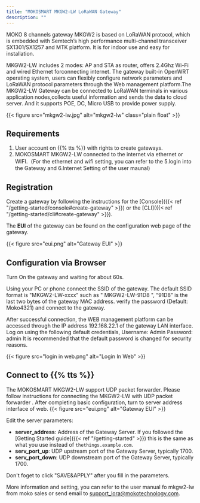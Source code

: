 ```yaml
---
title: "MOKOSMART MKGW2-LW LoRaWAN Gateway"
description: ""
---
```


MOKO 8 channels gateway MKGW2 is based on LoRaWAN protocol, which is embedded with Semtech’s high performance multi-channel transceiver SX1301/SX1257 and MTK platform. It is for
indoor use and easy for installation. 

MKGW2-LW includes 2 modes: AP and STA as router, offers 2.4Ghz Wi-Fi and wired Ethernet forconnecting internet. The gateway built-in OpenWRT operating system, users can flexibly configure
network parameters and LoRaWAN protocol parameters through the Web management platform.The MKGW2-LW Gateway can be connected to LoRaWAN terminals in various application nodes,collects useful information and sends the data to cloud server. And it supports POE, DC, Micro USB to provide power supply.

{{< figure src="mkgw2-lw.jpg" alt="mkgw2-lw" class="plain float" >}}


## Requirements

1. User account on {{% tts %}} with rights to create gateways.
2. MOKOSMART MKGW2-LW connected to the internet via ethernet or WIFI.（For the ethernet and wifi setting, you can refer to the  5.login into the Gateway and 6.Internet Setting of the user maunal)

## Registration

Create a gateway by following the instructions for the [Console]({{< ref "/getting-started/console#create-gateway" >}}) or the [CLI]({{< ref "/getting-started/cli#create-gateway" >}}).

The **EUI** of the gateway can be found on the configuration web page of the gateway. 

{{< figure src="eui.png" alt="Gateway EUI" >}}

## Configuration via Browser
Turn On the gateway and waiting for about 60s.

Using your PC or phone connect the SSID of the gateway. The default SSID format is "MKGW2-LW-xxxx” such as " MKGW2-LW-91D8 ", “91D8” is the last two bytes of the gateway MAC address. verify the password (Default: Moko4321) and connect to the gateway.

After successful connection, the WEB management platform can be accessed through the IP address 192.168.22.1 of the gateway LAN interface.
Log on using the following default credentials, Username: Admin Password: admin
It is recommended that the default password is changed for security reasons.

{{< figure src="login in web.png" alt="Login In Web" >}}


## Connect to {{% tts %}}

The MOKOSMART MKGW2-LW  support  UDP packet forwarder. 
Please follow instructions for connecting the MKGW2-LW with UDP packet forwarder .
After completing basic configuration, turn to server address interface of web.
{{< figure src="eui.png" alt="Gateway EUI" >}}

Edit the server parameters:

- **server_address**: Address of the Gateway Server. If you followed the [Getting Started guide]({{< ref "/getting-started" >}}) this is the same as what you use instead of `thethings.example.com`.
- **serv_port_up**: UDP upstream port of the Gateway Server, typically 1700.
- **serv_port_down**: UDP downstream port of the Gateway Server, typically 1700.

Don't foget to click "SAVE&APPLY" after you  fill in the parameters.

More information and setting, you can refer to the user manual fo mkgw2-lw from moko sales or send email to support_lora@mokotechnology.com.

